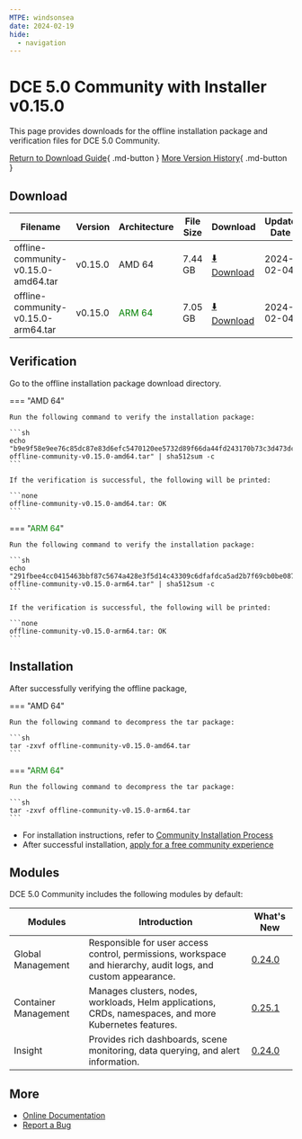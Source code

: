 ```yaml
---
MTPE: windsonsea
date: 2024-02-19
hide:
  - navigation
---
```


# DCE 5.0 Community with Installer v0.15.0

This page provides downloads for the offline installation package and verification files for DCE 5.0 Community.

[Return to Download Guide](../index.md){ .md-button } [More Version History](./dce5-installer-history.md){ .md-button }

## Download

| Filename | Version | Architecture | File Size | Download | Update Date |
| --------- | ------- | ------------ | --------- | -------- | ----------- |
| offline-community-v0.15.0-amd64.tar | v0.15.0 | AMD 64 | 7.44 GB | [:arrow_down: Download](https://qiniu-download-public.daocloud.io/DaoCloud_Enterprise/dce5/offline-community-v0.15.0-amd64.tar) | 2024-02-04 |
| offline-community-v0.15.0-arm64.tar | v0.15.0 | <font color="green">ARM 64</font> | 7.05 GB | [:arrow_down: Download](https://qiniu-download-public.daocloud.io/DaoCloud_Enterprise/dce5/offline-community-v0.15.0-arm64.tar) | 2024-02-04 |

## Verification

Go to the offline installation package download directory.

=== "AMD 64"

    Run the following command to verify the installation package:

    ```sh
    echo "b9e9f58e9ee76c85dc87e83d6efc5470120ee5732d89f66da44fd243170b73c3d473dc57f8426fabe157612d1228351e7a9c4f47e71c66c35e4525728e2630a8  offline-community-v0.15.0-amd64.tar" | sha512sum -c
    ```

    If the verification is successful, the following will be printed:

    ```none
    offline-community-v0.15.0-amd64.tar: OK
    ```

=== "<font color="green">ARM 64</font>"

    Run the following command to verify the installation package:

    ```sh
    echo "291fbee4cc0415463bbf87c5674a428e3f5d14c43309c6dfafdca5ad2b7f69cb0be087010bd5a7a63e4c04f05d16259fd0e5251b11f0f939d892064a6d952ad8  offline-community-v0.15.0-arm64.tar" | sha512sum -c
    ```

    If the verification is successful, the following will be printed:

    ```none
    offline-community-v0.15.0-arm64.tar: OK
    ```

## Installation

After successfully verifying the offline package,

=== "AMD 64"

    Run the following command to decompress the tar package:

    ```sh
    tar -zxvf offline-community-v0.15.0-amd64.tar
    ```

=== "<font color="green">ARM 64</font>"

    Run the following command to decompress the tar package:

    ```sh
    tar -zxvf offline-community-v0.15.0-arm64.tar
    ```

- For installation instructions, refer to [Community Installation Process](../../install/community/k8s/online.md#_2)
- After successful installation, [apply for a free community experience](../../dce/license0.md)

## Modules

DCE 5.0 Community includes the following modules by default:

| Modules | Introduction | What's New |
| -------- | ----------- | ---------- |
| Global Management | Responsible for user access control, permissions, workspace and hierarchy, audit logs, and custom appearance. | [0.24.0](../../ghippo/intro/release-notes.md#v0240) |
| Container Management | Manages clusters, nodes, workloads, Helm applications, CRDs, namespaces, and more Kubernetes features. | [0.25.1](../../kpanda/intro/release-notes.md#v0250) |
| Insight | Provides rich dashboards, scene monitoring, data querying, and alert information. | [0.24.0](../../insight/intro/release-notes.md#v0240) |

## More

- [Online Documentation](../../dce/index.md)
- [Report a Bug](https://github.com/DaoCloud/DaoCloud-docs/issues)
